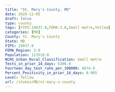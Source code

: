 ```yaml
---
title: "St. Mary's County, MD"
date: 2020-12-05
draft: false
type: county
tags: [FIPS:24037.0,FEMA:3.0,Small metro,Yellow]
categories: [MD]
County: St. Mary's County
State: MD
FIPS: 24037.0
FEMA_Region: 3.0
Population: 113510.0
NCHS_Urban_Rural_Classification: Small metro
Tests_in_prior_14_days: 5306.0
Fourteen_day_test_rate_per_100000: 4674.0
Percent_Positivity_in_prior_14_days: 0.065
Level: Yellow
url: /states/MD/st-mary-s-county
---
```



